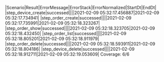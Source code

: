 |Scenario|Result|ErrorMessage|ErrorStack|ErrorNormalized|StartDt|EndDt|
|step_device_create|successed||||2021-02-09 05:32:17.456887|2021-02-09 05:32:17.734941|
|step_order_create|successed||||2021-02-09 05:32:17.735991|2021-02-09 05:32:18.323267|
|step_order_show|successed||||2021-02-09 05:32:18.323705|2021-02-09 05:32:18.432450|
|step_order_list|successed||||2021-02-09 05:32:18.805201|2021-02-09 05:32:18.911979|
|step_order_delete|successed||||2021-02-09 05:32:18.593911|2021-02-09 05:32:18.804186|
|step_device_delete|successed||||2021-02-09 05:32:18.912711|2021-02-09 05:32:19.053609|
Coverage: 6/6
